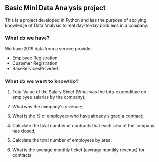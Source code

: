 ## Basic Mini Data Analysis project
This is a project developed in Python and has the purpose of applying knowledge of Data Analysis to real day-to-day problems in a company.

### What do we have?
We have 2019 data from a service provider.

- Employee Registration
- Customer Registration
- BaseServicesProvided


### What do we want to know/do?

1. Total Value of the Salary Sheet (What was the total expenditure on employee salaries by the company);<br />

2. What was the company's revenue;<br />

3. What is the % of employees who have already signed a contract;<br />
    
4. Calculate the total number of contracts that each area of the company has closed;<br />

5. Calculate the total number of employees by area;<br />

6. What is the average monthly ticket (average monthly revenue) for contracts.
